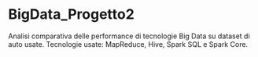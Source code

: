 # BigData_Progetto2
Analisi comparativa delle performance di tecnologie Big Data su dataset di auto usate.
Tecnologie usate: MapReduce, Hive, Spark SQL e Spark Core.
